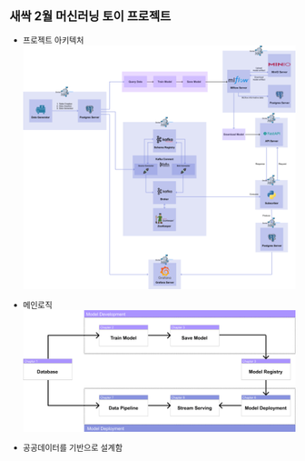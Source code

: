 ## 새싹 2월 머신러닝 토이 프로젝트 

- 프로젝트 아키텍처 
![아키텍처](./image/architecture.png)

- 메인로직 
![로직](./image/pipeline.png)

- 공공데이터를 기반으로 설계함